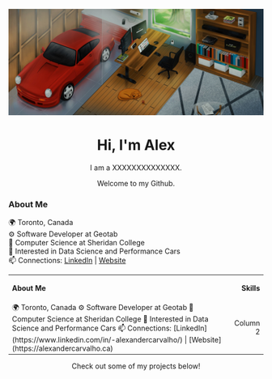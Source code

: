 
<p align='center'>
    <a href='https://alexandercarvalho.ca' target='blank'><img src='./client/src/assets/alvx-wallpaper.jpg'/></a>
    <h1 align='center'>Hi, I'm Alex</h1>
    <p align='center'> I am a XXXXXXXXXXXXXX.</p>
    <p align='center'>Welcome to my Github.</p>
</p>

### About Me
🌍 Toronto, Canada   
⚙️ Software Developer at Geotab   
🏫 Computer Science at Sheridan College   
🔭 Interested in Data Science and Performance Cars   
📫 Connections: [LinkedIn](https://www.linkedin.com/in/-alexandercarvalho/) | [Website](https://alexandercarvalho.ca)

<table>
<tr>
<th>
<p align='left'>About Me</p>
</th>
<th>
<p align='right'>Skills</p>
</th>
</tr>
<tr>
<td>
🌍 Toronto, Canada   
⚙️ Software Developer at Geotab   
🏫 Computer Science at Sheridan College   
🔭 Interested in Data Science and Performance Cars   
📫 Connections: [LinkedIn](https://www.linkedin.com/in/-alexandercarvalho/) | [Website](https://alexandercarvalho.ca)
</td>
<td align="right">
Column 2
</td>
</tr>
</table>

<p align='center'>Check out some of my projects below!</p>